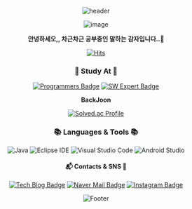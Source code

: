 <div align="center">

![header](https://capsule-render.vercel.app/api?type=waving&color=edd078&height=230&section=header&text=말하는..%20감자의%20깃허브&fontSize=30)

![image](https://github.com/khv9786/khv9786/assets/96505736/885ad538-df28-4e4c-bfac-65e0ed702bf4)

**안녕하세오,, 차근차근 공부중인 말하는 감자입니다..🥔**

[![Hits](https://hits.seeyoufarm.com/api/count/incr/badge.svg?url=https%3A%2F%2Fgithub.com%2Fkhv9786&count_bg=%2379C83D&title_bg=%23555555&icon=java.svg&icon_color=%2338B41E&title=hits&edge_flat=false)](https://hits.seeyoufarm.com)

<h3 align="center"><b>🌱 Study At 🌼</b></h3>

[![Programmers Badge](http://img.shields.io/badge/-Programmers-172334?style=flat-square&logo=&link=https://programmers.co.kr/)](https://programmers.co.kr/)
[![SW Expert Badge](http://img.shields.io/badge/-SW%20Expert-1428A0?style=flat-square&logo=samsung&link=https://swexpertacademy.com/main/main.do)](https://swexpertacademy.com/main/main.do)

<b>BackJoon</b>

[![Solved.ac Profile](http://mazassumnida.wtf/api/mini/generate_badge?boj=khv9786)](https://solved.ac/khv9786)

</div>

<h3 align="center"><b>📚 Languages & Tools 📚</b></h3>

<div align="center">

![Java](https://img.shields.io/badge/Java-007396.svg?&style=for-the-badge&logo=Java&logoColor=white)
![Eclipse IDE](https://img.shields.io/badge/Eclipse%20IDE-2C2255.svg?&style=for-the-badge&logo=Eclipse%20IDE&logoColor=white)
![Visual Studio Code](https://img.shields.io/badge/Visual%20Studio%20Code-007ACC.svg?&style=for-the-badge&logo=Visual%20Studio%20Code&logoColor=white)
![Android Studio](https://img.shields.io/badge/Android%20Studio-3DDC84.svg?&style=for-the-badge&logo=Android%20Studio&logoColor=white)

</div>

<!-- ![Anurag's GitHub stats](https://github-readme-stats.vercel.app/api?username=khv9786&show_icons=true&theme=radical)
-->

<h4 align="center"><b>📬 Contacts & SNS 💌</b></h4>
<div align="center">

[![Tech Blog Badge](http://img.shields.io/badge/-Web%20blog-orange?style=flat-square&logo=tistory&link=https://hb-in99.tistory.com//)](https://hb-in99.tistory.com//)
[![Naver Mail Badge](https://img.shields.io/badge/Naver-03C75A?style=flat-square&logo=Naver&logoColor=white&link=mailto:khv9786@naver.com)](mailto:khv9786@naver.com)
[![Instagram Badge](http://img.shields.io/badge/-instagram-E4405F?style=flat-square&logo=Instagram&link=https://www.instagram.com/hb_in99/)](https://www.instagram.com/hb_in99/)

</div>

<div align="center">

![Footer](https://capsule-render.vercel.app/api?type=waving&color=edd078&height=200&section=footer)

</div>
